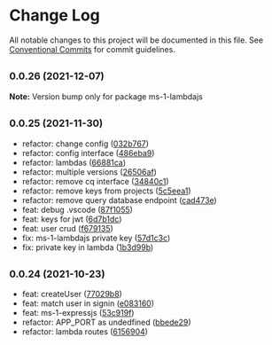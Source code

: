 # Change Log

All notable changes to this project will be documented in this file.
See [Conventional Commits](https://conventionalcommits.org) for commit guidelines.

## <small>0.0.26 (2021-12-07)</small>

**Note:** Version bump only for package ms-1-lambdajs





## <small>0.0.25 (2021-11-30)</small>

* refactor: change config ([032b767](https://github.com/gmahechas/erp/commit/032b767))
* refactor: config interface ([486eba9](https://github.com/gmahechas/erp/commit/486eba9))
* refactor: lambdas ([66881ca](https://github.com/gmahechas/erp/commit/66881ca))
* refactor: multiple versions ([26506af](https://github.com/gmahechas/erp/commit/26506af))
* refactor: remove cq interface ([34840c1](https://github.com/gmahechas/erp/commit/34840c1))
* refactor: remove keys from projects ([5c5eea1](https://github.com/gmahechas/erp/commit/5c5eea1))
* refactor: remove query database endpoint ([cad473e](https://github.com/gmahechas/erp/commit/cad473e))
* feat: debug .vscode ([87f1055](https://github.com/gmahechas/erp/commit/87f1055))
* feat: keys for jwt ([6d7b1dc](https://github.com/gmahechas/erp/commit/6d7b1dc))
* feat: user crud ([f679135](https://github.com/gmahechas/erp/commit/f679135))
* fix: ms-1-lambdajs private key ([57d1c3c](https://github.com/gmahechas/erp/commit/57d1c3c))
* fix: private key in lambda ([1b3d99b](https://github.com/gmahechas/erp/commit/1b3d99b))





## <small>0.0.24 (2021-10-23)</small>

* feat: createUser ([77029b8](https://github.com/gmahechas/erp/commit/77029b8))
* feat: match user in signin ([e083160](https://github.com/gmahechas/erp/commit/e083160))
* feat: ms-1-expressjs ([53c919f](https://github.com/gmahechas/erp/commit/53c919f))
* refactor: APP_PORT as undedfined ([bbede29](https://github.com/gmahechas/erp/commit/bbede29))
* refactor: lambda routes ([6156904](https://github.com/gmahechas/erp/commit/6156904))
